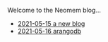 Welcome to the Neomem blog...

- [2021-05-15 a new blog](2021-05-15-a-new-blog.md)
- [2021-05-16 arangodb](2021-05-16-arangodb.md)
